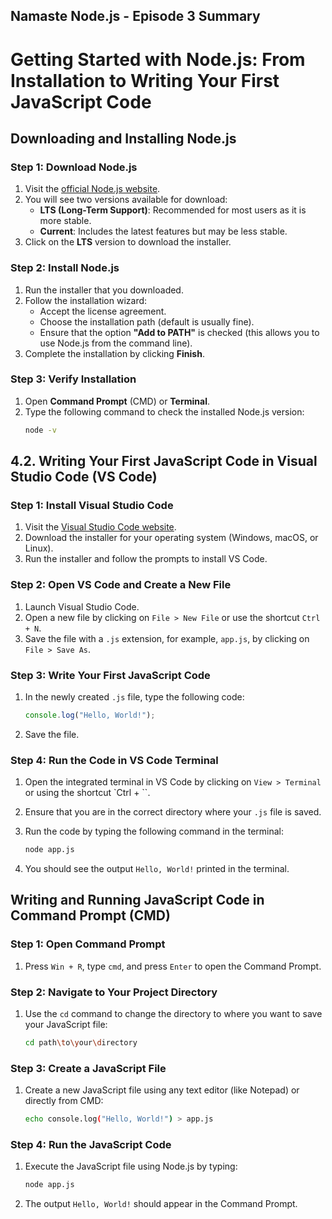 ## Namaste Node.js - Episode 3 Summary 
# Getting Started with Node.js: From Installation to Writing Your First JavaScript Code

##  Downloading and Installing Node.js

### Step 1: Download Node.js

1. Visit the [official Node.js website](https://nodejs.org/).
2. You will see two versions available for download:
   - **LTS (Long-Term Support)**: Recommended for most users as it is more stable.
   - **Current**: Includes the latest features but may be less stable.
3. Click on the **LTS** version to download the installer.

### Step 2: Install Node.js

1. Run the installer that you downloaded.
2. Follow the installation wizard:
   - Accept the license agreement.
   - Choose the installation path (default is usually fine).
   - Ensure that the option **"Add to PATH"** is checked (this allows you to use Node.js from the command line).
3. Complete the installation by clicking **Finish**.

### Step 3: Verify Installation

1. Open **Command Prompt** (CMD) or **Terminal**.
2. Type the following command to check the installed Node.js version:
   ```bash
   node -v
## 4.2. Writing Your First JavaScript Code in Visual Studio Code (VS Code)

### Step 1: Install Visual Studio Code
1. Visit the [Visual Studio Code website](https://code.visualstudio.com/).
2. Download the installer for your operating system (Windows, macOS, or Linux).
3. Run the installer and follow the prompts to install VS Code.

### Step 2: Open VS Code and Create a New File
1. Launch Visual Studio Code.
2. Open a new file by clicking on `File > New File` or use the shortcut `Ctrl + N`.
3. Save the file with a `.js` extension, for example, `app.js`, by clicking on `File > Save As`.

### Step 3: Write Your First JavaScript Code
1. In the newly created `.js` file, type the following code:

    ```javascript
    console.log("Hello, World!");
    ```
2. Save the file.

### Step 4: Run the Code in VS Code Terminal
1. Open the integrated terminal in VS Code by clicking on `View > Terminal` or using the shortcut `Ctrl + ``.
2. Ensure that you are in the correct directory where your `.js` file is saved.
3. Run the code by typing the following command in the terminal:

    ```bash
    node app.js
    ```
4. You should see the output `Hello, World!` printed in the terminal.

##  Writing and Running JavaScript Code in Command Prompt (CMD)

### Step 1: Open Command Prompt
1. Press `Win + R`, type `cmd`, and press `Enter` to open the Command Prompt.

### Step 2: Navigate to Your Project Directory
1. Use the `cd` command to change the directory to where you want to save your JavaScript file:

    ```bash
    cd path\to\your\directory
    ```

### Step 3: Create a JavaScript File
1. Create a new JavaScript file using any text editor (like Notepad) or directly from CMD:

    ```bash
    echo console.log("Hello, World!") > app.js
    ```

### Step 4: Run the JavaScript Code
1. Execute the JavaScript file using Node.js by typing:

    ```bash
    node app.js
    ```
2. The output `Hello, World!` should appear in the Command Prompt.